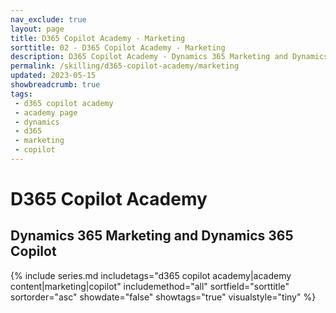 ```yaml
---
nav_exclude: true
layout: page
title: D365 Copilot Academy - Marketing
sorttitle: 02 - D365 Copilot Academy - Marketing
description: D365 Copilot Academy - Dynamics 365 Marketing and Dynamics 365 Copilot
permalink: /skilling/d365-copilot-academy/marketing
updated: 2023-05-15
showbreadcrumb: true
tags: 
 - d365 copilot academy
 - academy page
 - dynamics
 - d365
 - marketing
 - copilot
---
```


# D365 Copilot Academy

## Dynamics 365 Marketing and Dynamics 365 Copilot

{% include series.md 
    includetags="d365 copilot academy|academy content|marketing|copilot" 
    includemethod="all" 
    sortfield="sorttitle" sortorder="asc" showdate="false" showtags="true" 
    visualstyle="tiny"
%}
